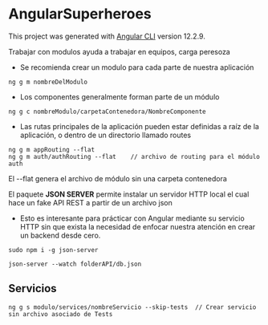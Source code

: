 # AngularSuperheroes

This project was generated with [Angular CLI](https://github.com/angular/angular-cli) version 12.2.9.

Trabajar con modulos ayuda a trabajar en equipos, carga peresoza

- Se recomienda crear un modulo para cada parte de nuestra aplicación
```
ng g m nombreDelModulo
```

- Los componentes generalmente forman parte de un módulo
```
ng g c nombreModulo/carpetaContenedora/NombreComponente
```

- Las rutas principales de la aplicación pueden estar definidas a raíz de la aplicación, o dentro de un directorio llamado routes
```
ng g m appRouting --flat
ng g m auth/authRouting --flat    // archivo de routing para el módulo auth
```
El --flat genera el archivo de módulo sin una carpeta contenedora

El paquete **JSON SERVER** permite instalar un servidor HTTP local el cual hace un fake API REST a partir de un archivo json
- Esto es interesante para prácticar con Angular mediante su servicio HTTP sin que exista la necesidad de enfocar nuestra atención en crear un backend desde cero.
```
sudo npm i -g json-server

json-server --watch folderAPI/db.json
```

## Servicios
```
ng g s modulo/services/nombreServicio --skip-tests  // Crear servicio sin archivo asociado de Tests
```

